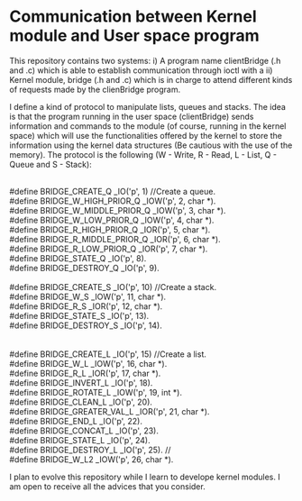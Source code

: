 # Communication between Kernel module and User space program
This repository contains two systems: i) A program name clientBridge (.h and .c) which is able to establish communication through ioctl with a
ii) Kernel module, bridge (.h and .c) which is in charge to attend different kinds of requests made by the clienBridge program.

I define a kind of protocol to manipulate lists, queues and stacks. The idea is that the program running in the user space (clientBridge)
sends information and commands to the module (of course, running in the kernel space) which will use the functionalities offered by the kernel to store the
information using the kernel data structures (Be cautious with the use of the memory). The protocol is the following (W - Write, R - Read, L - List,
Q - Queue and S - Stack):

  <br />#define BRIDGE_CREATE_Q _IO('p', 1)                     //Create a queue. 
  <br />#define BRIDGE_W_HIGH_PRIOR_Q _IOW('p', 2, char *). 
  <br />#define BRIDGE_W_MIDDLE_PRIOR_Q _IOW('p', 3, char *). 
  <br />#define BRIDGE_W_LOW_PRIOR_Q _IOW('p', 4, char *). 
  <br />#define BRIDGE_R_HIGH_PRIOR_Q _IOR('p', 5, char *). 
  <br />#define BRIDGE_R_MIDDLE_PRIOR_Q _IOR('p', 6, char *). 
  <br />#define BRIDGE_R_LOW_PRIOR_Q _IOR('p', 7, char *). 
  <br />#define BRIDGE_STATE_Q _IO('p', 8). 
  <br />#define BRIDGE_DESTROY_Q _IO('p', 9). 
  <br /> 
  <br />#define BRIDGE_CREATE_S _IO('p', 10)                    //Create a stack. 
  <br />#define BRIDGE_W_S _IOW('p', 11, char *). 
  <br />#define BRIDGE_R_S _IOR('p', 12, char *). 
  <br />#define BRIDGE_STATE_S _IO('p', 13). 
  <br />#define BRIDGE_DESTROY_S _IO('p', 14). 
  <br />  
  <br />#define BRIDGE_CREATE_L _IO('p', 15)                    //Create a list. 
  <br />#define BRIDGE_W_L _IOW('p', 16, char *). 
  <br />#define BRIDGE_R_L _IOR('p', 17, char *). 
  <br />#define BRIDGE_INVERT_L _IO('p', 18). 
  <br />#define BRIDGE_ROTATE_L _IOW('p', 19, int *). 
  <br />#define BRIDGE_CLEAN_L _IO('p', 20). 
  <br />#define BRIDGE_GREATER_VAL_L _IOR('p', 21, char *). 
  <br />#define BRIDGE_END_L _IO('p', 22). 
  <br />#define BRIDGE_CONCAT_L _IO('p', 23). 
  <br />#define BRIDGE_STATE_L _IO('p', 24). 
  <br />#define BRIDGE_DESTROY_L _IO('p', 25).               //<br />#define BRIDGE_W_L2 _IOW('p', 26, char *).
  <br />  
  
I plan to evolve this repository while I learn to develope kernel modules. I am open to receive all the advices that you consider.
